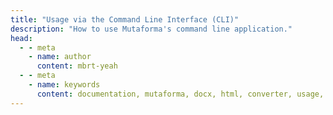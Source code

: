 ```yaml
---
title: "Usage via the Command Line Interface (CLI)"
description: "How to use Mutaforma's command line application."
head:
  - - meta
    - name: author
      content: mbrt-yeah
  - - meta
    - name: keywords
      content: documentation, mutaforma, docx, html, converter, usage, cli
---
```


<script setup lang="ts">
    import UsageCLIPage from "../../../_pages/usage/UsageCLIPage.vue";
</script>

<UsageCLIPage />
